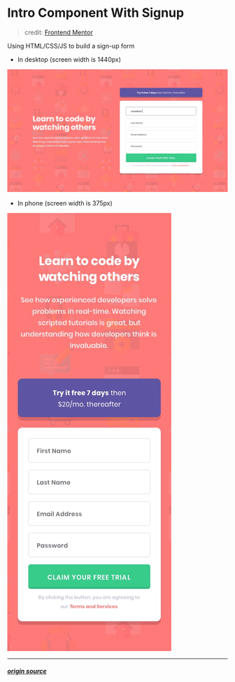 # Intro Component With Signup

> credit: [Frontend Mentor](https://www.frontendmentor.io/)

Using HTML/CSS/JS to build a sign-up form

- In desktop (screen width is 1440px)

<img src="./design/desktop-design.jpg" />

- In phone (screen width is 375px)

<img src="./design/mobile-design.jpg">

---

##### [origin source](https://www.frontendmentor.io/challenges/intro-component-with-signup-form-5cf91bd49edda32581d28fd1)